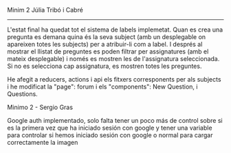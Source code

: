Minim 2 Júlia Tribó i Cabré
***
L'estat final ha quedat tot el sistema de labels implemetat. Quan es crea una pregunta
es demana quina és la seva subject (amb un desplegable on apareixen totes les subjects)
per a atribuir-li com a label. I després al mostrar el llistat de preguntes es poden filtrar
per assignatures (amb el mateix desplegable) i només es mostren les de l'assignatura 
seleccionada. Si no es selecciona cap assignatura, es mostren totes les preguntes.

He afegit a reducers, actions i api els fitxers corresponents per als subjects i he 
modificat la "page": forum i els "components": New Question, i Questions.

Minimo 2 - Sergio Gras

Google auth implementado, solo falta tener un poco más de control sobre si es la primera vez que ha iniciado sesión con google y tener una variable para controlar si hemos iniciado sesión con google o normal para cargar correctamente la imagen
